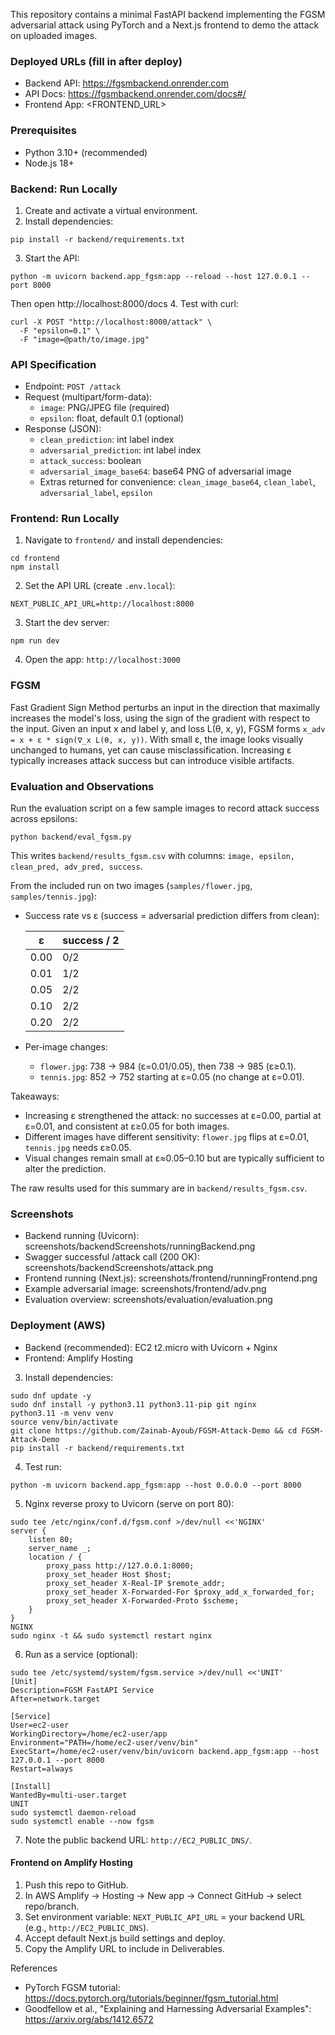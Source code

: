 This repository contains a minimal FastAPI backend implementing the FGSM adversarial attack using PyTorch and a Next.js frontend to demo the attack on uploaded images.

### Deployed URLs (fill in after deploy)
- Backend API: https://fgsmbackend.onrender.com
- API Docs: https://fgsmbackend.onrender.com/docs#/
- Frontend App: <FRONTEND_URL>

### Prerequisites
- Python 3.10+ (recommended)
- Node.js 18+

### Backend: Run Locally
1. Create and activate a virtual environment.
2. Install dependencies:
```
pip install -r backend/requirements.txt
```
3. Start the API:
```
python -m uvicorn backend.app_fgsm:app --reload --host 127.0.0.1 --port 8000
```
Then open http://localhost:8000/docs
4. Test with curl:
```
curl -X POST "http://localhost:8000/attack" \
  -F "epsilon=0.1" \
  -F "image=@path/to/image.jpg"
```

### API Specification
- Endpoint: `POST /attack`
- Request (multipart/form-data):
  - `image`: PNG/JPEG file (required)
  - `epsilon`: float, default 0.1 (optional)
- Response (JSON):
  - `clean_prediction`: int label index
  - `adversarial_prediction`: int label index
  - `attack_success`: boolean
  - `adversarial_image_base64`: base64 PNG of adversarial image
  - Extras returned for convenience: `clean_image_base64`, `clean_label`, `adversarial_label`, `epsilon`

### Frontend: Run Locally
1. Navigate to `frontend/` and install dependencies:
```
cd frontend
npm install
```
2. Set the API URL (create `.env.local`):
```
NEXT_PUBLIC_API_URL=http://localhost:8000
```
3. Start the dev server:
```
npm run dev
```
4. Open the app: `http://localhost:3000`

### FGSM
Fast Gradient Sign Method perturbs an input in the direction that maximally increases the model's loss, using the sign of the gradient with respect to the input. Given an input x and label y, and loss L(θ, x, y), FGSM forms `x_adv = x + ε * sign(∇_x L(θ, x, y))`. With small ε, the image looks visually unchanged to humans, yet can cause misclassification. Increasing ε typically increases attack success but can introduce visible artifacts.

### Evaluation and Observations
Run the evaluation script on a few sample images to record attack success across epsilons:
```
python backend/eval_fgsm.py
```
This writes `backend/results_fgsm.csv` with columns: `image, epsilon, clean_pred, adv_pred, success`.

From the included run on two images (`samples/flower.jpg`, `samples/tennis.jpg`):
- Success rate vs ε (success = adversarial prediction differs from clean):

  | ε | success / 2 |
  |---|-------------|
  | 0.00 | 0/2 |
  | 0.01 | 1/2 |
  | 0.05 | 2/2 |
  | 0.10 | 2/2 |
  | 0.20 | 2/2 |

- Per‑image changes:
  - `flower.jpg`: 738 → 984 (ε=0.01/0.05), then 738 → 985 (ε≥0.1).
  - `tennis.jpg`: 852 → 752 starting at ε=0.05 (no change at ε=0.01).

Takeaways:
- Increasing ε strengthened the attack: no successes at ε=0.00, partial at ε=0.01, and consistent at ε≥0.05 for both images.
- Different images have different sensitivity: `flower.jpg` flips at ε=0.01, `tennis.jpg` needs ε≥0.05.
- Visual changes remain small at ε≈0.05–0.10 but are typically sufficient to alter the prediction.

The raw results used for this summary are in `backend/results_fgsm.csv`.

### Screenshots
- Backend running (Uvicorn): screenshots/backendScreenshots/runningBackend.png
- Swagger successful /attack call (200 OK): screenshots/backendScreenshots/attack.png
- Frontend running (Next.js): screenshots/frontend/runningFrontend.png
- Example adversarial image: screenshots/frontend/adv.png
- Evaluation overview: screenshots/evaluation/evaluation.png

### Deployment (AWS)
- Backend (recommended): EC2 t2.micro with Uvicorn + Nginx
- Frontend: Amplify Hosting

3) Install dependencies:
```
sudo dnf update -y
sudo dnf install -y python3.11 python3.11-pip git nginx
python3.11 -m venv venv
source venv/bin/activate
git clone https://github.com/Zainab-Ayoub/FGSM-Attack-Demo && cd FGSM-Attack-Demo
pip install -r backend/requirements.txt
```
4) Test run:
```
python -m uvicorn backend.app_fgsm:app --host 0.0.0.0 --port 8000
```
5) Nginx reverse proxy to Uvicorn (serve on port 80):
```
sudo tee /etc/nginx/conf.d/fgsm.conf >/dev/null <<'NGINX'
server {
    listen 80;
    server_name _;
    location / {
        proxy_pass http://127.0.0.1:8000;
        proxy_set_header Host $host;
        proxy_set_header X-Real-IP $remote_addr;
        proxy_set_header X-Forwarded-For $proxy_add_x_forwarded_for;
        proxy_set_header X-Forwarded-Proto $scheme;
    }
}
NGINX
sudo nginx -t && sudo systemctl restart nginx
```
6) Run as a service (optional):
```
sudo tee /etc/systemd/system/fgsm.service >/dev/null <<'UNIT'
[Unit]
Description=FGSM FastAPI Service
After=network.target

[Service]
User=ec2-user
WorkingDirectory=/home/ec2-user/app
Environment="PATH=/home/ec2-user/venv/bin"
ExecStart=/home/ec2-user/venv/bin/uvicorn backend.app_fgsm:app --host 127.0.0.1 --port 8000
Restart=always

[Install]
WantedBy=multi-user.target
UNIT
sudo systemctl daemon-reload
sudo systemctl enable --now fgsm
```
7) Note the public backend URL: `http://EC2_PUBLIC_DNS/`.

#### Frontend on Amplify Hosting
1) Push this repo to GitHub.
2) In AWS Amplify → Hosting → New app → Connect GitHub → select repo/branch.
3) Set environment variable: `NEXT_PUBLIC_API_URL` = your backend URL (e.g., `http://EC2_PUBLIC_DNS`).
4) Accept default Next.js build settings and deploy.
5) Copy the Amplify URL to include in Deliverables.


References
- PyTorch FGSM tutorial: https://docs.pytorch.org/tutorials/beginner/fgsm_tutorial.html
- Goodfellow et al., "Explaining and Harnessing Adversarial Examples": https://arxiv.org/abs/1412.6572